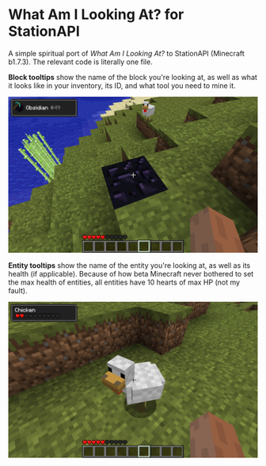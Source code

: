 # What Am I Looking At? for StationAPI

A simple spiritual port of _What Am I Looking At?_ to StationAPI (Minecraft b1.7.3). The relevant code is literally one
file.

**Block tooltips** show the name of the block you're looking at, as well as what it looks like in your inventory, its
ID, and what tool you need to mine it.

![The tooltip for a block of obsidian](/img/block_obsidian.png)

**Entity tooltips** show the name of the entity you're looking at, as well as its health (if applicable). Because of how
beta Minecraft never bothered to set the max health of entities, all entities have 10 hearts of max HP (not my fault).

![The tooltip for a chicken](/img/mob_chicken.png)